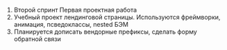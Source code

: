 1. Второй спринт Первая проектная работа
2. Учебный проект лендинговой страницы. Используются фреймворки, анимация, псведоклассы, nested БЭМ
3. Планируется дописать вендорные префиксы, сделать форму обратной связи